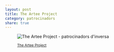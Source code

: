 ```yaml
---
layout: post
title: The Artee Project
category: patrocinadors
share: true
---
```


<figure class="text-center">
	<img src="/public/img/the-artee-project-patrocinadors-inversa.jpg" alt="The Artee Project - patrocinadors d'inversa" title="The Artee Project - patrocinadors d'inversa">
	<figcaption>
		<p><small><i class="fa fa-external-link"></i> <a href="http://thearteeproject.com/" title="The Artee Project">The Artee Project</a></small></p>
	</figcaption>
</figure>
